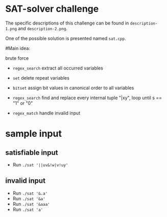 # SAT-solver challenge

The specific descriptions of this challenge can be found in `description-1.png` and `description-2.png`.

One of the possible solution is presented named `sat.cpp`.

#Main idea:

brute force

- `regex_search` extract all occurred variables

- `set` delete repeat variables
- `bitset` assign bit values in canonical order to all variables
- `regex_search` find and replace every  internal tuple "|xy", loop until s == "1" or "0"
- `regex_match` handle invalid input

# sample input

## satisfiable input

- Run `./sat '||uv&!w|v!uy'` 

## invalid input

- Run `./sat '&.a'`
- Run `./sat '&a'`
- Run `./sat '&aaa'`
- Run `./sat 'a'`


